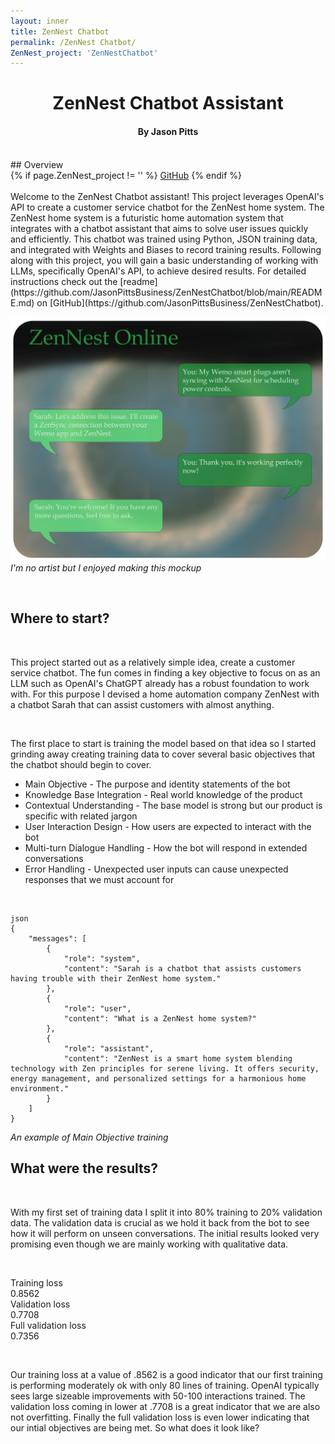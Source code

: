 ```yaml
---
layout: inner
title: ZenNest Chatbot
permalink: /ZenNest Chatbot/
ZenNest_project: 'ZenNestChatbot'
---
```

<h1 style="text-align: center;">ZenNest Chatbot Assistant</h1>
<h4 style="text-align: center;">By Jason Pitts</h4>
<br>
## Overview
<br>
<div>
{% if page.ZenNest_project != '' %}
    <a href="https://github.com/{{ site.github_username }}/{{ page.ZenNest_project }}" class="btn btn-default btn-lg"><i class="fa fa-square-github fa-lg"></i> GitHub</a>
{% endif %}
</div>
<br>
Welcome to the ZenNest Chatbot assistant! This project leverages OpenAI's API to create a customer service chatbot for the ZenNest home system. The ZenNest home system is a futuristic home automation system that integrates with a chatbot assistant that aims to solve user issues quickly and efficiently. This chatbot was trained using Python, JSON training data, and integrated with Weights and Biases to record training results. Following along with this project, you will gain a basic understanding of working with LLMs, specifically OpenAI's API, to achieve desired results. For detailed instructions check out the [readme](https://github.com/JasonPittsBusiness/ZenNestChatbot/blob/main/README.md) on [GitHub](https://github.com/JasonPittsBusiness/ZenNestChatbot).

<br>

![ZenNest Mockup](\img\posts\01_ZenNestMockUp-1130x864-2x.png)
*I'm no artist but I enjoyed making this mockup*

<br>

## Where to start?

<br>

This project started out as a relatively simple idea, create a customer service chatbot. The fun comes in finding a key objective to focus on as an LLM such as OpenAI's ChatGPT already has a robust foundation to work with. For this purpose I devised a home automation company ZenNest with a chatbot Sarah that can assist customers with almost anything.

<br>

The first place to start is training the model based on that idea so I started grinding away creating training data to cover several basic objectives that the chatbot should begin to cover.

- Main Objective - The purpose and identity statements of the bot
- Knowledge Base Integration - Real world knowledge of the product
- Contextual Understanding - The base model is strong but our product is specific with related jargon
- User Interaction Design - How users are expected to interact with the bot
- Multi-turn Dialogue Handling - How the bot will respond in extended conversations
- Error Handling - Unexpected user inputs can cause unexpected responses that we must account for

<br>

```
json
{
    "messages": [
        {
            "role": "system",
            "content": "Sarah is a chatbot that assists customers having trouble with their ZenNest home system."
        },
        {
            "role": "user",
            "content": "What is a ZenNest home system?"
        },
        {
            "role": "assistant",
            "content": "ZenNest is a smart home system blending technology with Zen principles for serene living. It offers security, energy management, and personalized settings for a harmonious home environment."
        }
    ]
}
```
*An example of Main Objective training*

## What were the results?

<br>

With my first set of training data I split it into 80% training to 20% validation data. The validation data is crucial as we hold it back from the bot to see how it will perform on unseen conversations. The initial results looked very promising even though we are mainly working with qualitative data.

<br>

Training loss<br>
0.8562<br>
Validation loss<br>
0.7708<br>
Full validation loss<br>
0.7356<br>

<br>

Our training loss at a value of .8562 is a good indicator that our first training is performing moderately ok with only 80 lines of training. OpenAI typically sees large sizeable improvements with 50-100 interactions trained. The validation loss coming in lower at .7708 is a great indicator that we are also not overfitting. Finally the full validation loss is even lower indicating that our intial objectives are being met. So what does it look like?
